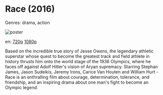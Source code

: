 # Race (2016)

Genres: drama, action

![poster](http://image.tmdb.org/t/p/w500/szLfTQ2vLFQkNbP3dc0pnco1rje.jpg)

en:
  [720p](magnet:?xt=urn:btih:BCE9F8DF1BE14713A9838D380A5149D1B5A4EF7E&tr=udp://glotorrents.pw:6969/announce&tr=udp://tracker.opentrackr.org:1337/announce&tr=udp://torrent.gresille.org:80/announce&tr=udp://tracker.openbittorrent.com:80&tr=udp://tracker.coppersurfer.tk:6969&tr=udp://tracker.leechers-paradise.org:6969&tr=udp://p4p.arenabg.ch:1337&tr=udp://tracker.internetwarriors.net:1337)
  [1080p](magnet:?xt=urn:btih:8C4ED30237FFBED2DFD01284B539FC8FDC33D95D&tr=udp://glotorrents.pw:6969/announce&tr=udp://tracker.opentrackr.org:1337/announce&tr=udp://torrent.gresille.org:80/announce&tr=udp://tracker.openbittorrent.com:80&tr=udp://tracker.coppersurfer.tk:6969&tr=udp://tracker.leechers-paradise.org:6969&tr=udp://p4p.arenabg.ch:1337&tr=udp://tracker.internetwarriors.net:1337)
  


Based on the incredible true story of Jesse Owens, the legendary athletic superstar whose quest to become the greatest track and field athlete in history thrusts him onto the world stage of the 1936 Olympics, where he faces off against Adolf Hitler's vision of Aryan supremacy. Starring Stephan James, Jason Sudeikis, Jeremy Irons, Carice Van Houten and William Hurt - Race is an enthralling film about courage, determination, tolerance, and friendship, and an inspiring drama about one man's fight to become an Olympic legend.